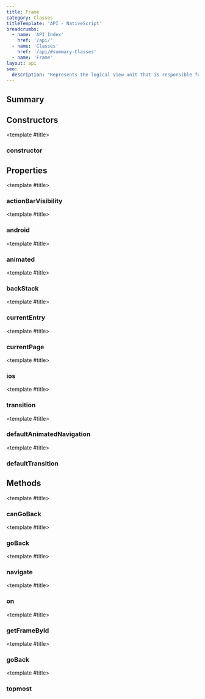 ```yaml
---
title: Frame
category: Classes
titleTemplate: 'API - NativeScript'
breadcrumbs:
  - name: 'API Index'
    href: '/api/'
  - name: 'Classes'
    href: '/api/#summary-Classes'
  - name: 'Frame'
layout: api
seo:
  description: "Represents the logical View unit that is responsible for navigation within an application.\nNested frames are supported, enabling hierarchical navigation scenarios."
---
```


<!-- This page is auto generated, do not edit manually. -->
<!-- Run "yarn generate:api-docs" to regenerate -->

<script setup lang="ts">
  import { provide } from "vue";
  import API_DATA from "./Frame.data.json";
  
  provide('API_DATA', API_DATA);
</script>

<APIRefHierarchy v-once />

<APIRefComment commentBase64="eyJibG9ja1RhZ3MiOltdLCJtb2RpZmllclRhZ3MiOnt9LCJzdW1tYXJ5IjpbeyJraW5kIjoidGV4dCIsInRleHQiOiJSZXByZXNlbnRzIHRoZSBsb2dpY2FsIFZpZXcgdW5pdCB0aGF0IGlzIHJlc3BvbnNpYmxlIGZvciBuYXZpZ2F0aW9uIHdpdGhpbiBhbiBhcHBsaWNhdGlvbi5cbk5lc3RlZCBmcmFtZXMgYXJlIHN1cHBvcnRlZCwgZW5hYmxpbmcgaGllcmFyY2hpY2FsIG5hdmlnYXRpb24gc2NlbmFyaW9zLiJ9XX0=" v-once />

## <Heading ignore>Summary</Heading>

<APIRefSummary v-once />

## Constructors

<div class="">

<APIRef for="13136" v-once>

<template #title>

### constructor

</template>

</APIRef>

</div>

## Properties

<div class="isPublic">

<APIRef for="13152" v-once>

<template #title>

### actionBarVisibility

</template>

</APIRef>

</div>

<div class="">

<APIRef for="13158" v-once>

<template #title>

### android

</template>

</APIRef>

</div>

<div class="">

<APIRef for="13156" v-once>

<template #title>

### animated

</template>

</APIRef>

</div>

<div class="">

<APIRef for="13153" v-once>

<template #title>

### backStack

</template>

</APIRef>

</div>

<div class="">

<APIRef for="13155" v-once>

<template #title>

### currentEntry

</template>

</APIRef>

</div>

<div class="">

<APIRef for="13154" v-once>

<template #title>

### currentPage

</template>

</APIRef>

</div>

<div class="">

<APIRef for="13159" v-once>

<template #title>

### ios

</template>

</APIRef>

</div>

<div class="">

<APIRef for="13157" v-once>

<template #title>

### transition

</template>

</APIRef>

</div>

<div class="isStatic">

<APIRef for="13051" v-once>

<template #title>

### defaultAnimatedNavigation

</template>

</APIRef>

</div>

<div class="isStatic">

<APIRef for="13052" v-once>

<template #title>

### defaultTransition

</template>

</APIRef>

</div>

## Methods

<div class="">

<APIRef for="13141" v-once>

<template #title>

### canGoBack

</template>

</APIRef>

</div>

<div class="">

<APIRef for="13138" v-once>

<template #title>

### goBack

</template>

</APIRef>

</div>

<div class="">

<APIRef for="13143" v-once>

<template #title>

### navigate

</template>

</APIRef>

</div>

<div class="">

<APIRef for="13205" v-once>

<template #title>

### on

</template>

</APIRef>

</div>

<div class="isStatic">

<APIRef for="13039" v-once>

<template #title>

### getFrameById

</template>

</APIRef>

</div>

<div class="isStatic">

<APIRef for="13044" v-once>

<template #title>

### goBack

</template>

</APIRef>

</div>

<div class="isStatic">

<APIRef for="13042" v-once>

<template #title>

### topmost

</template>

</APIRef>

</div>
